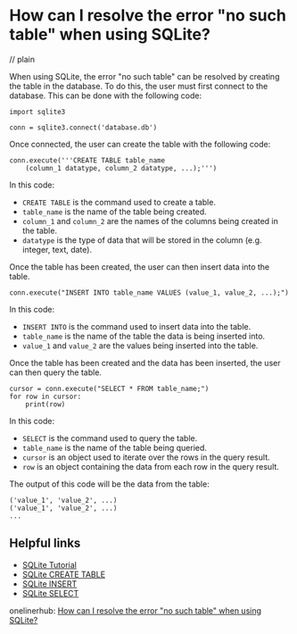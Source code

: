 # How can I resolve the error "no such table" when using SQLite?
// plain

When using SQLite, the error "no such table" can be resolved by creating the table in the database. To do this, the user must first connect to the database. This can be done with the following code:

```
import sqlite3

conn = sqlite3.connect('database.db')
```

Once connected, the user can create the table with the following code:

```
conn.execute('''CREATE TABLE table_name
    (column_1 datatype, column_2 datatype, ...);''')
```

In this code:

* `CREATE TABLE` is the command used to create a table.
* `table_name` is the name of the table being created.
* `column_1` and `column_2` are the names of the columns being created in the table.
* `datatype` is the type of data that will be stored in the column (e.g. integer, text, date).

Once the table has been created, the user can then insert data into the table.

```
conn.execute("INSERT INTO table_name VALUES (value_1, value_2, ...);")
```

In this code:

* `INSERT INTO` is the command used to insert data into the table.
* `table_name` is the name of the table the data is being inserted into.
* `value_1` and `value_2` are the values being inserted into the table.

Once the table has been created and the data has been inserted, the user can then query the table.

```
cursor = conn.execute("SELECT * FROM table_name;")
for row in cursor:
    print(row)
```

In this code:

* `SELECT` is the command used to query the table.
* `table_name` is the name of the table being queried.
* `cursor` is an object used to iterate over the rows in the query result.
* `row` is an object containing the data from each row in the query result.

The output of this code will be the data from the table:

```
('value_1', 'value_2', ...)
('value_1', 'value_2', ...)
...
```

## Helpful links

* [SQLite Tutorial](https://www.sqlitetutorial.net/)
* [SQLite CREATE TABLE](https://www.sqlitetutorial.net/sqlite-create-table/)
* [SQLite INSERT](https://www.sqlitetutorial.net/sqlite-insert/)
* [SQLite SELECT](https://www.sqlitetutorial.net/sqlite-select/)

onelinerhub: [How can I resolve the error "no such table" when using SQLite?](https://onelinerhub.com/sqlite/how-can-i-resolve-the-error--no-such-table--when-using-sqlite)